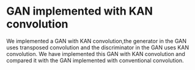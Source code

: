 # GAN implemented with KAN convolution
We implemented a GAN with KAN convolution,the generator in the GAN uses transposed convolution and the discriminator in the GAN uses KAN convolution. 
We have implemented this GAN with KAN convolution and compared it with the GAN implemented with conventional convolution.
